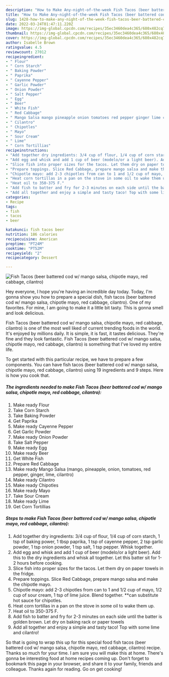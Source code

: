 ```yaml
---
description: "How to Make Any-night-of-the-week Fish Tacos (beer battered cod w/ mango salsa, chipotle mayo, red cabbage, cilantro)"
title: "How to Make Any-night-of-the-week Fish Tacos (beer battered cod w/ mango salsa, chipotle mayo, red cabbage, cilantro)"
slug: 1428-how-to-make-any-night-of-the-week-fish-tacos-beer-battered-cod-w-mango-salsa-chipotle-mayo-red-cabbage-cilantro
date: 2022-03-24T01:47:11.220Z
image: https://img-global.cpcdn.com/recipes/35ec3460dea4c365/680x482cq70/fish-tacos-beer-battered-cod-w-mango-salsa-chipotle-mayo-red-cabbage-cilantro-recipe-main-photo.jpg
thumbnail: https://img-global.cpcdn.com/recipes/35ec3460dea4c365/680x482cq70/fish-tacos-beer-battered-cod-w-mango-salsa-chipotle-mayo-red-cabbage-cilantro-recipe-main-photo.jpg
cover: https://img-global.cpcdn.com/recipes/35ec3460dea4c365/680x482cq70/fish-tacos-beer-battered-cod-w-mango-salsa-chipotle-mayo-red-cabbage-cilantro-recipe-main-photo.jpg
author: Isabelle Brown
ratingvalue: 4.5
reviewcount: 27012
recipeingredient:
- " Flour"
- " Corn Starch"
- " Baking Powder"
- " Paprika"
- " Cayenne Pepper"
- " Garlic Powder"
- " Onion Powder"
- " Salt Pepper"
- " Egg"
- " Beer"
- " White Fish"
- " Red Cabbage"
- " Mango Salsa mango pineapple onion tomatoes red pepper ginger lime cilantro"
- " Cilantro"
- " Chipotles"
- " Mayo"
- " Sour Cream"
- " Lime"
- " Corn Tortillias"
recipeinstructions:
- "Add together dry ingredients: 3/4 cup of flour, 1/4 cup of corn starch, 1 tsp of baking power, 1 tbsp paprika, 1 tsp of cayenne pepper, 2 tsp garlic powder, 1 tsp onion powder, 1 tsp salt, 1 tsp pepper. Whisk together."
- "Add egg and whisk and add 1 cup of beer (modelo/or a light beer). Add this to the dry ingredients and whisk all together. Let this batter sit for 1-2 hours before cooking."
- "Slice fish into proper sizes for the tacos. Let them dry on paper towels in the fridge."
- "Prepare toppings. Slice Red Cabbage, prepare mango salsa and make the chipotle mayo."
- "Chipotle mayo: add 2-3 chipotles from can to 1 and 1/2 cup of mayo, 1/2 cup of sour cream, 1 tsp of lime juice. Blend together. **can substitute hot sauce for chipotles."
- "Heat corn tortillas in a pan on the stove in some oil to wake them up."
- "Heat oil to 350-375 F."
- "Add fish to batter and fry for 2-3 minutes on each side until the batter is golden brown. Let dry on baking rack or paper towels"
- "Add all together and enjoy a simple and tasty taco! Top with some lime and cilantro!"
categories:
- Recipe
tags:
- fish
- tacos
- beer

katakunci: fish tacos beer 
nutrition: 186 calories
recipecuisine: American
preptime: "PT24M"
cooktime: "PT52M"
recipeyield: "2"
recipecategory: Dessert

---
```



![Fish Tacos (beer battered cod w/ mango salsa, chipotle mayo, red cabbage, cilantro)](https://img-global.cpcdn.com/recipes/35ec3460dea4c365/680x482cq70/fish-tacos-beer-battered-cod-w-mango-salsa-chipotle-mayo-red-cabbage-cilantro-recipe-main-photo.jpg)

Hey everyone, I hope you're having an incredible day today. Today, I'm gonna show you how to prepare a special dish, fish tacos (beer battered cod w/ mango salsa, chipotle mayo, red cabbage, cilantro). One of my favorites. For mine, I am going to make it a little bit tasty. This is gonna smell and look delicious.



Fish Tacos (beer battered cod w/ mango salsa, chipotle mayo, red cabbage, cilantro) is one of the most well liked of current trending foods in the world. It's enjoyed by millions daily. It is simple, it is fast, it tastes delicious. They're fine and they look fantastic. Fish Tacos (beer battered cod w/ mango salsa, chipotle mayo, red cabbage, cilantro) is something that I've loved my entire life.


To get started with this particular recipe, we have to prepare a few components. You can have fish tacos (beer battered cod w/ mango salsa, chipotle mayo, red cabbage, cilantro) using 19 ingredients and 9 steps. Here is how you cook that.

<!--inarticleads1-->

##### The ingredients needed to make Fish Tacos (beer battered cod w/ mango salsa, chipotle mayo, red cabbage, cilantro):

1. Make ready  Flour
1. Take  Corn Starch
1. Take  Baking Powder
1. Get  Paprika
1. Make ready  Cayenne Pepper
1. Get  Garlic Powder
1. Make ready  Onion Powder
1. Take  Salt Pepper
1. Make ready  Egg
1. Make ready  Beer
1. Get  White Fish
1. Prepare  Red Cabbage
1. Make ready  Mango Salsa (mango, pineapple, onion, tomatoes, red pepper, ginger, lime, cilantro)
1. Make ready  Cilantro
1. Make ready  Chipotles
1. Make ready  Mayo
1. Take  Sour Cream
1. Make ready  Lime
1. Get  Corn Tortillias




<!--inarticleads2-->

##### Steps to make Fish Tacos (beer battered cod w/ mango salsa, chipotle mayo, red cabbage, cilantro):

1. Add together dry ingredients: 3/4 cup of flour, 1/4 cup of corn starch, 1 tsp of baking power, 1 tbsp paprika, 1 tsp of cayenne pepper, 2 tsp garlic powder, 1 tsp onion powder, 1 tsp salt, 1 tsp pepper. Whisk together.
1. Add egg and whisk and add 1 cup of beer (modelo/or a light beer). Add this to the dry ingredients and whisk all together. Let this batter sit for 1-2 hours before cooking.
1. Slice fish into proper sizes for the tacos. Let them dry on paper towels in the fridge.
1. Prepare toppings. Slice Red Cabbage, prepare mango salsa and make the chipotle mayo.
1. Chipotle mayo: add 2-3 chipotles from can to 1 and 1/2 cup of mayo, 1/2 cup of sour cream, 1 tsp of lime juice. Blend together. **can substitute hot sauce for chipotles.
1. Heat corn tortillas in a pan on the stove in some oil to wake them up.
1. Heat oil to 350-375 F.
1. Add fish to batter and fry for 2-3 minutes on each side until the batter is golden brown. Let dry on baking rack or paper towels
1. Add all together and enjoy a simple and tasty taco! Top with some lime and cilantro!




So that is going to wrap this up for this special food fish tacos (beer battered cod w/ mango salsa, chipotle mayo, red cabbage, cilantro) recipe. Thanks so much for your time. I am sure you will make this at home. There's gonna be interesting food at home recipes coming up. Don't forget to bookmark this page in your browser, and share it to your family, friends and colleague. Thanks again for reading. Go on get cooking!
